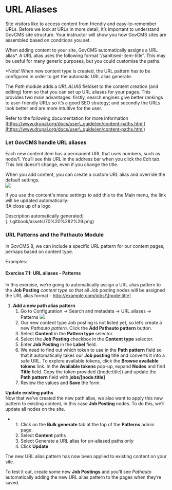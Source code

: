 # URL Aliases

Site visitors like to access content from friendly and easy-to-remember URLs. Before we look at URLs in more detail, it’s important to understand GovCMS site structure. Your instructor will show you how GovCMS sites are assembled based on conditions you set.

When adding content to your site, GovCMS automatically assigns a URL alias\*. A URL alias uses the following format “/sanitised-item-title”. This may be useful for many generic purposes, but you could customise the paths.

\*Note! When new content type is created, the URL pattern has to be configured in order to get the automatic URL alias generate.

The _Path_ module adds a _URL ALIAS_ fieldset to the content creation (and editing) form so that you can set up URL aliases for your pages. This provides two main advantages: firstly, search engines give better rankings to user-friendly URLs so it’s a good SEO strategy; and secondly the URLs look better and are more intuitive for the user.

Refer to the following documentation for more information [https://www.drupal.org/docs/user\_guide/en/content-paths.html](https://www.drupal.org/docs/user\_guide/en/content-paths.html)

### Let GovCMS handle URL aliases

Each new content item has a permanent URL that uses numbers, such as node/1. You’ll see this URL in the address bar when you click the Edit tab. This link doesn’t change, even if you change the title.

When you add content, you can create a custom URL alias and override the default settings.\
![](<../.gitbook/assets/152 (1).png>)

If you use the content's menu settings to add this to the Main menu, the link will be updated automatically:\
!\[A close up of a logo

Description automatically generated]\(../.gitbook/assets/70%20%282%29.png)

### URL Patterns and the Pathauto Module

In GovCMS 8, we can include a specific URL pattern for our content pages, perhaps based on content type.

Examples:

#### **Exercise 7.1:** URL aliases - Patterns

In this exercise, we’re going to automatically assign a URL alias pattern to the **Job Posting** _content type_ so that all Job posting nodes will be assigned the URL alias format - http://example.com/jobs/\[node:title]

1. **Add a new path alias pattern**
   1. Go to Configuration → Search and metadata → URL aliases → Patterns ![](<../.gitbook/assets/154 (1).png>)
   2. Our new content type Job posting is not listed yet, so let’s create a new _Pathauto_ _pattern_. Click the **Add Pathauto pattern** button.
   3. Select **Content** in the **Pattern type** selector.
   4. Select the **Job Posting** checkbox in the **Content type** selector.
   5. Enter **Job Posting** in the **Label** field.
   6. We need to find out which token to use in the **Path pattern** field so that it automatically takes our **Job posting** title and converts it into a safe URL. To explore available tokens, click the **Browse available tokens** link. In the **Available tokens** pop-up, expand **Nodes** and find **Title** field. Copy the token provided (\[node:title]) and update the **Path pattern** field with **jobs/\[node:title]**
   7. Review the values and **Save** the form.

**Update existing paths**\
Now that we’ve created the new path alias, we also want to apply this new pattern to existing content, in this case **Job Posting** nodes. To do this, we’ll update all nodes on the site.

*
  1. Click on the **Bulk generate** tab at the top of the **Patterns** admin page.
  2. Select **Content** paths
  3. Select Generate a URL alias for un-aliased paths only
  4. Click **Update**

The new URL alias pattern has now been applied to existing content on your site.

To test it out, create some new **Job Postings** and you’ll see _Pathauto_ automatically adding the new URL alias pattern to the pages when they’re saved.
